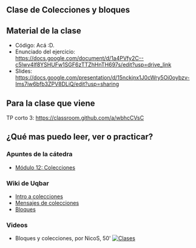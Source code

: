 ## Clase de Colecciones y bloques

## Material de la clase

- Código: Acá :D.
- Enunciado del ejercicio: https://docs.google.com/document/d/1a4PVfy2C--c5lwv4lf8YSHUFw1SGF6zTTZhHnTH697s/edit?usp=drive_link
- Slides: https://docs.google.com/presentation/d/15nckjnx1J0cWry5Oi0oybzv-Ims7iw6bfb3ZPV8DLiQ/edit?usp=sharing

## Para la clase que viene

TP corto 3: https://classroom.github.com/a/wbhcCVsC

## ¿Qué mas puedo leer, ver o practicar?

### Apuntes de la cátedra
- [Módulo 12: Colecciones](https://docs.google.com/document/d/1MLbx1Fxt7I_uVg6Yv9hYfIu2IIbUQqqICbOM3s969D8/edit)

### Wiki de Uqbar

- [Intro a colecciones](https://wiki.uqbar.org/wiki/articles/intro-a-colecciones.html)
- [Mensajes de colecciones](https://wiki.uqbar.org/wiki/articles/mensajes-de-colecciones.html)
- [Bloques](https://wiki.uqbar.org/wiki/articles/bloques.html)


### Videos

- Bloques y colecciones, por NicoS, 50'
[![Clases](https://img.youtube.com/vi/4MkPl8helxg/0.jpg)](https://youtu.be/4MkPl8helxg "Bloques y colecciones")
